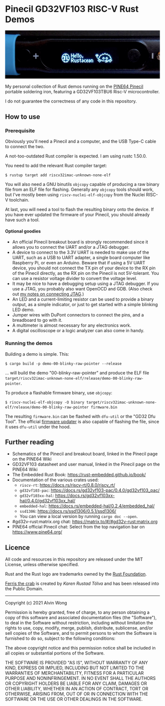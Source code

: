 Pinecil GD32VF103 RISC-V Rust Demos
===

![Pinecil running OLED demo animation](anim.gif)

My personal collection of Rust demos running on the [PINE64 Pinecil][pinecil]
portable soldering iron, featuring a GD32VF103TBU6 Risc-V microcontroller.

I do not guarantee the correctness of any code in this repository.

[pinecil]: https://wiki.pine64.org/wiki/Pinecil


How to use
---

### Prerequisite

Obviously you'll need a Pinecil and a computer, and the USB Type-C cable to
connect the two.

A not-too-outdated Rust compiler is expected. I am using rustc 1.50.0.

You need to add the relevant Rust compiler target:

```
$ rustup target add riscv32imac-unknown-none-elf
```

You will also need a GNU binutils `objcopy` capable of producing a raw binary
file from an ELF file for flashing. Generally any `objcopy` tools should work,
but I've mostly been using `riscv-nuclei-elf-objcopy` from the Nuclei RISC-V
toolchain.

At last, you will need a tool to flash the resulting binary onto the device.
If you have ever updated the firmware of your Pinecil, you should already have
such a tool.

#### Optional goodies

- An official Pinecil breakout board is strongly recommended since it allows
  you to connect the UART and/or a JTAG debugger.
- A device to connect to the 3.3V UART is needed to make use of the UART, such
  as a USB to UART adapter, a single board computer like Raspberry Pi, or even
  an Arduino. Beware that if using a 5V UART device, you should not connect the
  TX pin of your device to the RX pin of the Pinecil directly, as the RX pin on
  the Pinecil is not 5V-tolerant. You can use a resistor voltage divider to
  convert the voltage level.
- It may be nice to have a debugging setup using a JTAG debugger. If you use a
  JTAG, you probably also want OpenOCD and GDB. (Also check out [my notes on
  connecting JTAG](./notes/01-JTAG.md).)
- An LED and a current-limiting resistor can be used to provide a binary
  output, as a simple indicator, or just to get started with a simple blinking
  LED demo.
- Jumper wires with DuPont connectors to connect the pins, and a breadboard
  to go with it.
- A multimeter is almost necessary for any electronics work.
- A digital oscilloscope or a logic analyzer can also come in handy.

### Running the demos

Building a demo is simple. This:

```
$ cargo build -p demo-00-blinky-raw-pointer --release
```

... will build the demo "00-blinky-raw-pointer" and produce the ELF file
`target/riscv32imac-unknown-none-elf/release/demo-00-blinky-raw-pointer`.

To produce a flashable firmware binary, use `objcopy`:

```
$ riscv-nuclei-elf-objcopy -O binary target/riscv32imac-unknown-none-elf/release/demo-00-blinky-raw-pointer firmware.bin
```

The resulting `firmware.bin` can be flashed with `dfu-util` or the
"GD32 Dfu Tool". The official [firmware updater][updater] is also capable of
flashing the file, since it uses `dfu-util` under the hood.

[updater]: https://github.com/pine64/pinecil-firmware-updater


Further reading
---

- Schematics of the Pinecil and breakout board, linked in the Pinecil page on
  the PINE64 Wiki
- GD32VF103 datasheet and user manual, linked in the Pinecil page on the PINE64
  Wiki
- The Embedded Rust Book: https://rust-embedded.github.io/book/
- Documentation of the various crates used:
    - `riscv-rt`: https://docs.rs/riscv-rt/0.8.0/riscv_rt/
    - `gd32vf103-pac`: https://docs.rs/gd32vf103-pac/0.4.0/gd32vf103_pac/
    - `gd32vf103xx-hal`: https://docs.rs/gd32vf103xx-hal/0.4.0/gd32vf103xx_hal/
    - `embedded-hal`: https://docs.rs/embedded-hal/0.2.4/embedded_hal/
    - `ssd1306`: https://docs.rs/ssd1306/0.5.1/ssd1306/
    - You can view a local version by running `cargo doc --open`.
- #gd32v-rust:matrix.org chat: https://matrix.to/#/#gd32v-rust:matrix.org
- PINE64 official Pinecil chat: Select from the top navigation bar on https://www.pine64.org/


Licence
---

All code and resources in this repository are released under the MIT License,
unless otherwise specified.

Rust and the Rust logo are trademarks owned by the [Rust Foundation].

[Ferris the crab] is created by *Karen Rustad Tölva* and has been
released into the Public Domain.

[Rust Foundation]: https://foundation.rust-lang.org/
[Ferris the crab]: https://www.rustacean.net/

---

Copyright (c) 2021 Alvin Wong

Permission is hereby granted, free of charge, to any person obtaining a copy
of this software and associated documentation files (the "Software"), to deal
in the Software without restriction, including without limitation the rights
to use, copy, modify, merge, publish, distribute, sublicense, and/or sell
copies of the Software, and to permit persons to whom the Software is
furnished to do so, subject to the following conditions:

The above copyright notice and this permission notice shall be included in all
copies or substantial portions of the Software.

THE SOFTWARE IS PROVIDED "AS IS", WITHOUT WARRANTY OF ANY KIND, EXPRESS OR
IMPLIED, INCLUDING BUT NOT LIMITED TO THE WARRANTIES OF MERCHANTABILITY,
FITNESS FOR A PARTICULAR PURPOSE AND NONINFRINGEMENT. IN NO EVENT SHALL THE
AUTHORS OR COPYRIGHT HOLDERS BE LIABLE FOR ANY CLAIM, DAMAGES OR OTHER
LIABILITY, WHETHER IN AN ACTION OF CONTRACT, TORT OR OTHERWISE, ARISING FROM,
OUT OF OR IN CONNECTION WITH THE SOFTWARE OR THE USE OR OTHER DEALINGS IN THE
SOFTWARE.
